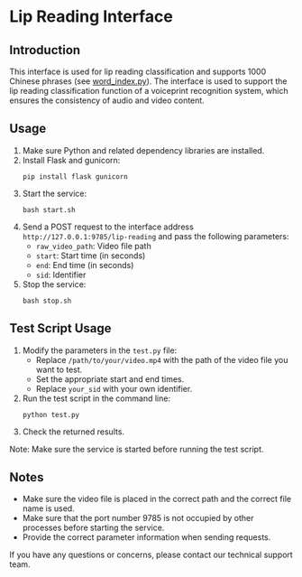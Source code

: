 # Lip Reading Interface

## Introduction
This interface is used for lip reading classification and supports 1000 Chinese phrases (see [word_index.py](word_index.py)). The interface is used to support the lip reading classification function of a voiceprint recognition system, which ensures the consistency of audio and video content.

## Usage
1. Make sure Python and related dependency libraries are installed.
2. Install Flask and gunicorn:
   ```
   pip install flask gunicorn
   ```
3. Start the service:
   ```
   bash start.sh
   ```
4. Send a POST request to the interface address `http://127.0.0.1:9785/lip-reading` and pass the following parameters:
   - `raw_video_path`: Video file path
   - `start`: Start time (in seconds)
   - `end`: End time (in seconds)
   - `sid`: Identifier
5. Stop the service:
   ```
   bash stop.sh
   ```

## Test Script Usage
1. Modify the parameters in the `test.py` file:
   - Replace `/path/to/your/video.mp4` with the path of the video file you want to test.
   - Set the appropriate start and end times.
   - Replace `your_sid` with your own identifier.
2. Run the test script in the command line:
   ```
   python test.py
   ```
3. Check the returned results.

Note: Make sure the service is started before running the test script.

## Notes
- Make sure the video file is placed in the correct path and the correct file name is used.
- Make sure that the port number 9785 is not occupied by other processes before starting the service.
- Provide the correct parameter information when sending requests.

If you have any questions or concerns, please contact our technical support team.